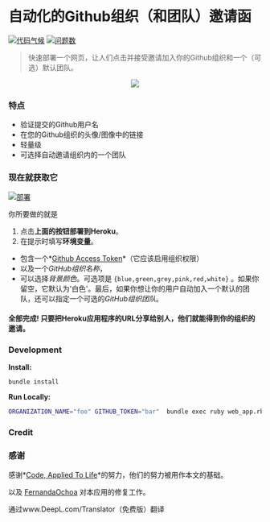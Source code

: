 # 自动化的Github组织（和团队）邀请函

[![代码气候](https://codeclimate.com/github/tiddly-gittly/automated-github-organization-invites/badges/gpa.svg)](https://codeclimate.com/github/tiddly-gittly/automated-github-organization-invites) [![问题数](https://codeclimate.com/github/tiddly-gittly/automated-github-organization-invites/badges/issue_count.svg)](https://codeclimate.com/github/tiddly-gittly/automated-github-organization-invites)

> 快速部署一个网页，让人们点击并接受邀请加入你的Github组织和一个（可选）默认团队。

<p align="center">
  <img src="auto-invites-example-ui.png"/>
</p>

### 特点

* 验证提交的Github用户名
* 在您的Github组织的头像/图像中的链接
* 轻量级
* 可选择自动邀请组织内的一个团队

### 现在就获取它

[![部署](https://www.herokucdn.com/deploy/button.svg)](https://heroku.com/deploy)

你所要做的就是

1. 点击**上面的按钮部署到Heroku**。
2. 在提示时填写**环境变量**。

- 包含一个*[Github Access Token](https://github.com/blog/1509-personal-api-tokens)*（它应该启用组织权限）
- 以及一个*GitHub组织名称*，
- 可以选择*背景颜色*。可选项是 `{blue,green,grey,pink,red,white}` 。如果你留空，它默认为'白色'。最后，如果你想让你的用户自动加入一个默认的团队，还可以指定一个可选的*GitHub组织团队*。

#### 全部完成! 只要把Heroku应用程序的URL分享给别人，他们就能得到你的组织的邀请。
### Development

**Install:** 

```
bundle install
```

**Run Locally:**

```bash
ORGANIZATION_NAME="foo" GITHUB_TOKEN="bar"  bundle exec ruby web_app.rb
```

### Credit 

### 感谢

感谢*[Code, Applied To Life](https://medium.com/code-applied-to-life/automated-github-organization-invites-3e940aa27040#.sikfvzyaj)*的努力，他们的努力被用作本文的基础。

以及 [FernandaOchoa](https://github.com/FernandaOchoa/automated-github-organization-invites) 对本应用的修复工作。

通过www.DeepL.com/Translator（免费版）翻译
